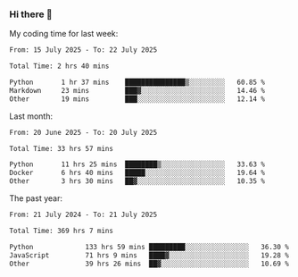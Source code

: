 ### Hi there 👋

My coding time for last week:

<!--START_SECTION:week-->

```txt
From: 15 July 2025 - To: 22 July 2025

Total Time: 2 hrs 40 mins

Python       1 hr 37 mins    ███████████████▒░░░░░░░░░   60.85 %
Markdown     23 mins         ███▓░░░░░░░░░░░░░░░░░░░░░   14.46 %
Other        19 mins         ███░░░░░░░░░░░░░░░░░░░░░░   12.14 %
```

<!--END_SECTION:week-->

Last month:

<!--START_SECTION:month-->

```txt
From: 20 June 2025 - To: 20 July 2025

Total Time: 33 hrs 57 mins

Python       11 hrs 25 mins  ████████▒░░░░░░░░░░░░░░░░   33.63 %
Docker       6 hrs 40 mins   █████░░░░░░░░░░░░░░░░░░░░   19.64 %
Other        3 hrs 30 mins   ██▓░░░░░░░░░░░░░░░░░░░░░░   10.35 %
```

<!--END_SECTION:month-->

The past year:

<!--START_SECTION:year-->

```txt
From: 21 July 2024 - To: 21 July 2025

Total Time: 369 hrs 7 mins

Python             133 hrs 59 mins █████████░░░░░░░░░░░░░░░░   36.30 %
JavaScript         71 hrs 9 mins   ████▓░░░░░░░░░░░░░░░░░░░░   19.28 %
Other              39 hrs 26 mins  ██▓░░░░░░░░░░░░░░░░░░░░░░   10.69 %
```

<!--END_SECTION:year-->
